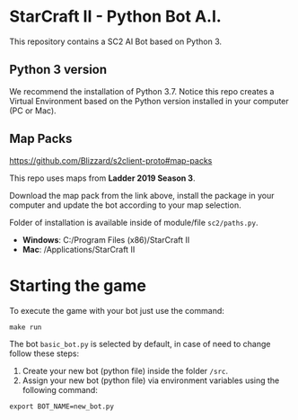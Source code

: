 # StarCraft II - Python Bot A.I.

This repository contains a SC2 AI Bot based on Python 3.

## Python 3 version

We recommend the installation of Python 3.7. Notice this repo creates a Virtual Environment based on the Python version installed in your computer (PC or Mac).

## Map Packs

https://github.com/Blizzard/s2client-proto#map-packs

This repo uses maps from **Ladder 2019 Season 3**.

Download the map pack from the link above, install the package in your computer and update the bot according to your map selection.

Folder of installation is available inside of module/file `sc2/paths.py`.

- **Windows**: C:/Program Files (x86)/StarCraft II
- **Mac**: /Applications/StarCraft II

# Starting the game

To execute the game with your bot just use the command:

```
make run
```

The bot `basic_bot.py` is selected by default, in case of need to change follow these steps:

1. Create your new bot (python file) inside the folder `/src`.
2. Assign your new bot (python file) via environment variables using the following command:

```
export BOT_NAME=new_bot.py
```